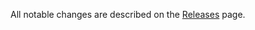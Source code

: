 All notable changes are described on the [Releases](https://github.com/jPlayer/react-jPlayer/releases) page.